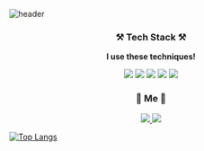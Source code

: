 ![header](https://capsule-render.vercel.app/api?type=Slice&color=1fff3c&height=300&section=header&text=Gunkim&fontSize=90)

<h3 align="center">⚒️ Tech Stack ⚒️</h3>
<p align="center"><b>I use these techniques!</b></p>
<p align="center">
    <img src="https://img.shields.io/badge/Java-azure?style=flat-square&logo=Java&logoColor=red"/>
    <img src="https://img.shields.io/badge/Spring-white?style=flat-square&logo=Spring&logoColor=white&color=6DB33F"/>
    <img src="https://img.shields.io/badge/JavaScript-white?style=flat-square&logo=JavaScript&logoColor=black&color=F7DF1E"/>
    <img src="https://img.shields.io/badge/React-aliceblue?style=flat-square&logo=React&logoColor=61DAFB&color=white"/>
    <img src="https://img.shields.io/badge/Python-blue?style=flat-square&logo=Python&logoColor=white"/>
</p>
<h3 align="center">📮 Me 📮</h3>
<p align="center">
    <a href="mailto:gunkim.dev@gmail.com">
        <img src="https://img.shields.io/badge/Gmail-d14836?style=flat-square&logo=Gmail&logoColor=white&link=mailto:gunkim.dev@gmail.com">
    </a>
    <a href="https://gunlog.dev">
        <img src="http://img.shields.io/badge/-Tech%20Blog-655ced?style=flat&color=black&logo=github&link=https://gunlog.dev">
    </a>
</p>

[![Top Langs](https://github-readme-stats.vercel.app/api/top-langs/?username=gunkims&langs_count=8%20&hide=HTML,CSS,SCSS)](https://github.com/anuraghazra/github-readme-stats)

